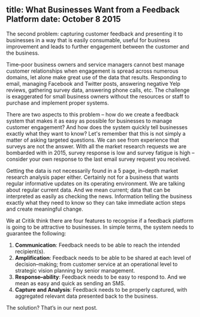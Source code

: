 title: What Businesses Want from a Feedback Platform
date: October 8 2015
---
The second problem: capturing customer feedback and presenting it to businesses in a way that is easily consumable, useful for business improvement and leads to further engagement between the customer and the business.

Time–poor business owners and service managers cannot best manage customer relationships when engagement is spread across numerous domains, let alone make great use of the data that results. Responding to email, managing Facebook and Twitter posts, answering negative Yelp reviews, gathering survey data, answering phone calls, etc. The challenge is exaggerated for small business owners without the resources or staff to purchase and implement proper systems.

There are two aspects to this problem – how do we create a feedback system that makes it as easy as possible for businesses to manage customer engagement? And how does the system quickly tell businesses exactly what they want to know? Let's remember that this is not simply a matter of asking targeted questions. We can see from experience that surveys are not the answer. With all the market research requests we are bombarded with in 2015, survey response is low and survey fatigue is high – consider your own response to the last email survey request you received.

Getting the data is not necessarily found in a 5 page, in–depth market research analysis paper either. Certainly not for a business that wants regular informative updates on its operating environment. We are talking about regular current data.  And we mean current; data that can be interpreted as easily as checking the news. Information telling the business exactly what they need to know so they can take immediate action steps and create meaningful change.

We at Critik think there are four features to recognise if a feedback platform is going to be attractive to businesses.  In simple terms, the system needs to guarantee the following:

1. **Communication**: Feedback needs to be able to reach the intended recipient(s).
2. **Amplification**: Feedback needs to be able to be shared at each level of decision–making; from customer service at an operational level to strategic vision planning by senior management.
3. **Response–ability**: Feedback needs to be easy to respond to.  And we mean as easy and quick as sending an SMS.
4. **Capture and Analysis**: Feedback needs to be properly captured, with aggregated relevant data presented back to the business.

The solution? That’s in our next post.